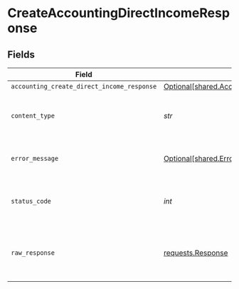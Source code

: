 # CreateAccountingDirectIncomeResponse


## Fields

| Field                                                                                                                | Type                                                                                                                 | Required                                                                                                             | Description                                                                                                          |
| -------------------------------------------------------------------------------------------------------------------- | -------------------------------------------------------------------------------------------------------------------- | -------------------------------------------------------------------------------------------------------------------- | -------------------------------------------------------------------------------------------------------------------- |
| `accounting_create_direct_income_response`                                                                           | [Optional[shared.AccountingCreateDirectIncomeResponse]](../../models/shared/accountingcreatedirectincomeresponse.md) | :heavy_minus_sign:                                                                                                   | Success                                                                                                              |
| `content_type`                                                                                                       | *str*                                                                                                                | :heavy_check_mark:                                                                                                   | HTTP response content type for this operation                                                                        |
| `error_message`                                                                                                      | [Optional[shared.ErrorMessage]](../../models/shared/errormessage.md)                                                 | :heavy_minus_sign:                                                                                                   | The request made is not valid.                                                                                       |
| `status_code`                                                                                                        | *int*                                                                                                                | :heavy_check_mark:                                                                                                   | HTTP response status code for this operation                                                                         |
| `raw_response`                                                                                                       | [requests.Response](https://requests.readthedocs.io/en/latest/api/#requests.Response)                                | :heavy_minus_sign:                                                                                                   | Raw HTTP response; suitable for custom response parsing                                                              |